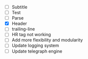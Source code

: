 - [ ] Subtitle
- [ ] Test
- [ ] Parse
- [X] Header
- [ ] trailing-line
- [ ] HR tag not working
- [ ] Add more flexibility and modularity
- [ ] Update logging system
- [ ] Update telegraph engine